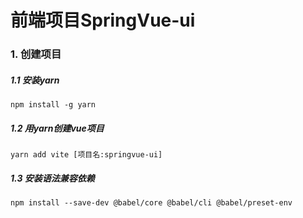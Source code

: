 # 前端项目SpringVue-ui

### 1. 创建项目

##### 1.1 安装yarn
```
npm install -g yarn
```

##### 1.2 用yarn创建vue项目
```
yarn add vite [项目名:springvue-ui]
```

##### 1.3 安装语法兼容依赖
```
npm install --save-dev @babel/core @babel/cli @babel/preset-env
```